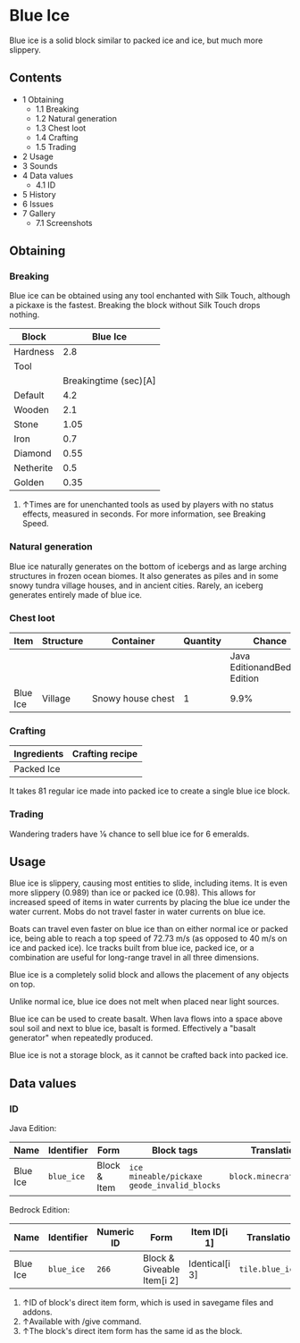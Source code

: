# Blue Ice
Blue ice is a solid block similar to packed ice and ice, but much more slippery.

## Contents
- 1 Obtaining
	- 1.1 Breaking
	- 1.2 Natural generation
	- 1.3 Chest loot
	- 1.4 Crafting
	- 1.5 Trading
- 2 Usage
- 3 Sounds
- 4 Data values
	- 4.1 ID
- 5 History
- 6 Issues
- 7 Gallery
	- 7.1 Screenshots

## Obtaining
### Breaking
Blue ice can be obtained using any tool enchanted with Silk Touch, although a pickaxe is the fastest. Breaking the block without Silk Touch drops nothing. 

| Block     | Blue Ice              |
|-----------|-----------------------|
| Hardness  | 2.8                   |
| Tool      |                       |
|           | Breakingtime (sec)[A] |
| Default   | 4.2                   |
| Wooden    | 2.1                   |
| Stone     | 1.05                  |
| Iron      | 0.7                   |
| Diamond   | 0.55                  |
| Netherite | 0.5                   |
| Golden    | 0.35                  |

1. ↑Times are for unenchanted tools as used by players with no status effects, measured in seconds. For more information, see Breaking Speed.

### Natural generation
Blue ice naturally generates on the bottom of icebergs and as large arching structures in frozen ocean biomes.
It also generates as piles and in some snowy tundra village houses, and in ancient cities. Rarely, an iceberg generates entirely made of blue ice.


### Chest loot
| Item     | Structure | Container         | Quantity | Chance                         |
|----------|-----------|-------------------|----------|--------------------------------|
|          |           |                   |          | Java EditionandBedrock Edition |
| Blue Ice | Village   | Snowy house chest | 1        | 9.9%                           |

### Crafting
| Ingredients | Crafting recipe |
|-------------|-----------------|
| Packed Ice  |                 |

It takes 81 regular ice made into packed ice to create a single blue ice block. 

### Trading
Wandering traders have 1⁄6 chance to sell blue ice for 6 emeralds.

## Usage
Blue ice is slippery, causing most entities to slide, including items. It is even more slippery (0.989) than ice or packed ice (0.98). This allows for increased speed of items in water currents by placing the blue ice under the water current. Mobs do not travel faster in water currents on blue ice. 

Boats can travel even faster on blue ice than on either normal ice or packed ice, being able to reach a top speed of 72.73 m/s (as opposed to 40 m/s on ice and packed ice).  Ice tracks built from blue ice, packed ice, or a combination are useful for long-range travel in all three dimensions.

Blue ice is a completely solid block and allows the placement of any objects on top.

Unlike normal ice, blue ice does not melt when placed near light sources.

Blue ice can be used to create basalt. When lava flows into a space above soul soil and next to blue ice, basalt is formed. Effectively a "basalt generator" when repeatedly produced.

Blue ice is not a storage block, as it cannot be crafted back into packed ice.

## Data values
### ID
Java Edition:

| Name     | Identifier | Form         | Block tags                                              | Translation key            |
|----------|------------|--------------|---------------------------------------------------------|----------------------------|
| Blue Ice | `blue_ice` | Block & Item | `ice`<br/>`mineable/pickaxe`<br/>`geode_invalid_blocks` | `block.minecraft.blue_ice` |

Bedrock Edition:

| Name     | Identifier | Numeric ID | Form                       | Item ID[i 1]   | Translation key      |
|----------|------------|------------|----------------------------|----------------|----------------------|
| Blue Ice | `blue_ice` | `266`      | Block & Giveable Item[i 2] | Identical[i 3] | `tile.blue_ice.name` |

1. ↑ID of block's direct item form, which is used in savegame files and addons.
2. ↑Available with /give command.
3. ↑The block's direct item form has the same id as the block.


